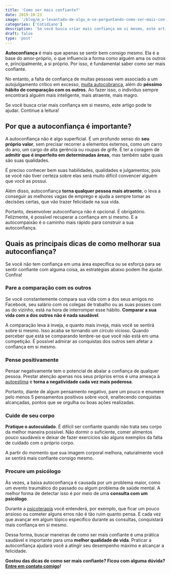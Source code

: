 ```yaml
---
title: 'Como ser mais confiante?'
date: 2019-10-23
image: '/blog/m_o-levantada-de-algu_m-se-perguntando-como-ser-mais-confiante.jpg'
categories: ['Cotidiano']
description: 'Se você busca criar mais confiança em si mesmo, este artigo pode te ajudar. Continue a leitura!'
draft: false
type: 'post'
---
```


**Autoconfiança** é mais que apenas se sentir bem consigo mesmo. Ela é a base do amor-próprio, o que influencia a forma como alguém ama os outros e, principalmente, a si próprio. Por isso, é fundamental saber como ser mais confiante.

No entanto, a falta de confiança de muitas pessoas vem associado a um autojulgamento crítico em excesso, [muita autocobrança](/5-dicas-para-evitar-a-autocobranca/), além do **péssimo hábito de comparação com os outros**. Ao fazer isso, o indivíduo sempre encontrará alguém mais inteligente, mais atraente, mais magro.

Se você busca criar mais confiança em si mesmo, este artigo pode te ajudar. Continue a leitura!

## **Por que a autoconfiança é importante?**

A autoconfiança não é algo superficial. É um profundo senso do **seu próprio valor**, sem precisar recorrer a elementos externos, como um carro do ano, um cargo de alta gerência ou roupas de grife. É ter a coragem de **admitir que é imperfeito em determinadas áreas**, mas também sabe quais são suas qualidades.

É preciso conhecer bem suas habilidades, qualidades e julgamentos, pois se você não tiver certeza sobre elas será muito difícil convencer alguém que você as possui.

Além disso, autoconfiança **torna qualquer pessoa mais atraente**, o leva a conseguir as melhores vagas de emprego e ajuda a sempre tomar as decisões certas, que vão trazer felicidade na sua vida.

Portanto, desenvolver autoconfiança não é opcional. É obrigatório. Felizmente, é possível recuperar a confiança em si mesmo. E a autocompaixão é o caminho mais rápido para construir a sua autoconfiança.

## **Quais as principais dicas de como melhorar sua autoconfiança?**

Se você não tem confiança em uma área específica ou se esforça para se sentir confiante com alguma coisa, as estratégias abaixo podem lhe ajudar. Confira!

### **Pare a comparação com os outros**

Se você constantemente compara sua vida com a dos seus amigos no Facebook, seu salário com os colegas de trabalho ou as suas posses com as do vizinho, está na hora de interromper esse hábito. **Comparar a sua vida com a dos outros não é nada saudável**.

A comparação leva à inveja, e quanto mais inveja, mais você se sentirá sobre si mesmo. Isso acaba se tornando um círculo vicioso. Quando perceber que está se comparando lembre-se que você não está em uma competição. É possível admirar as conquistas dos outros sem afetar a confiança em si mesmo.

### **Pense positivamente**

Pensar negativamente tem o potencial de abalar a confiança de qualquer pessoa. Prestar atenção apenas nos seus próprios erros é uma ameaça à [autoestima](/como-aumentar-a-autoestima/) e **torna a negatividade cada vez mais poderosa**.

Portanto, diante de algum pensamento negativo, pare um pouco e enumere pelo menos 5 pensamentos positivos sobre você, enaltecendo conquistas alcançadas, pontos que se orgulha ou boas ações realizadas.

### **Cuide de seu corpo**

**Pratique o autocuidado**. É difícil ser confiante quando não trata seu corpo da melhor maneira possível. Não dormir o suficiente, comer alimentos pouco saudáveis e deixar de fazer exercícios são alguns exemplos da falta de cuidado com o próprio corpo.

A partir do momento que sua imagem corporal melhora, naturalmente você se sentirá mais confiante consigo mesmo.

### **Procure um psicólogo**

Às vezes, a baixa autoconfiança é causada por um problema maior, como um evento traumático do passado ou algum problema de saúde mental. A melhor forma de detectar isso é por meio de uma **consulta com um psicólogo**.

Durante a [psicoterapia](/quanto-tempo-dura-psicoterapia/) você entenderá, por exemplo, que ficar um pouco ansioso ou cometer alguns erros não é tão ruim quanto pensa. E cada vez que avançar em algum tópico específico durante as consultas, conquistará mais confiança em si mesmo.

Dessa forma, buscar maneiras de como ser mais confiante é uma prática saudável e importante para uma **melhor qualidade de vida**. Praticar a autoconfiança ajudará você a atingir seu desempenho máximo e alcançar a felicidade.

**Gostou das dicas de como ser mais confiante? Ficou com alguma dúvida?** [**Entre em contato comigo**](/contato/)**!**
